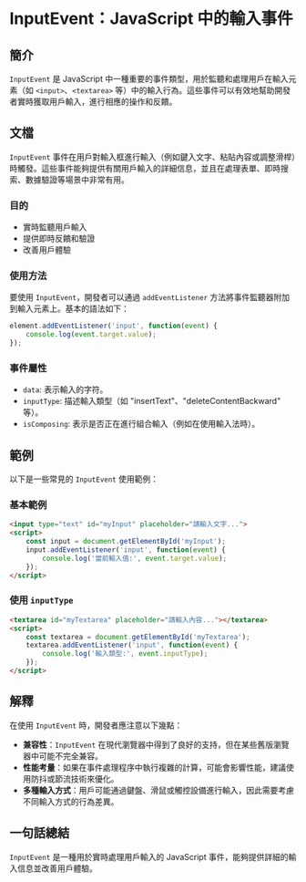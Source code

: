 <!--
Meta Description: # InputEvent：JavaScript 中的輸入事件 ## 簡介 `InputEvent` 是 JavaScript 中一種重要的事件類型，用於監聽和處理用戶在輸入元素（如 `<input>`、`<textarea>` 等）中的輸入行為。這些事件可以有效地幫助開發者實時獲取用戶輸入，進行相應...
Meta Keywords: inputevent, input, event, textarea, javascript
-->

# InputEvent：JavaScript 中的輸入事件

## 簡介
`InputEvent` 是 JavaScript 中一種重要的事件類型，用於監聽和處理用戶在輸入元素（如 `<input>`、`<textarea>` 等）中的輸入行為。這些事件可以有效地幫助開發者實時獲取用戶輸入，進行相應的操作和反饋。

## 文檔
`InputEvent` 事件在用戶對輸入框進行輸入（例如鍵入文字、粘貼內容或調整滑桿）時觸發。這些事件能夠提供有關用戶輸入的詳細信息，並且在處理表單、即時搜索、數據驗證等場景中非常有用。

### 目的
- 實時監聽用戶輸入
- 提供即時反饋和驗證
- 改善用戶體驗

### 使用方法
要使用 `InputEvent`，開發者可以通過 `addEventListener` 方法將事件監聽器附加到輸入元素上。基本的語法如下：

```javascript
element.addEventListener('input', function(event) {
    console.log(event.target.value);
});
```

### 事件屬性
- `data`: 表示輸入的字符。
- `inputType`: 描述輸入類型（如 "insertText"、"deleteContentBackward" 等）。
- `isComposing`: 表示是否正在進行組合輸入（例如在使用輸入法時）。

## 範例
以下是一些常見的 `InputEvent` 使用範例：

### 基本範例
```html
<input type="text" id="myInput" placeholder="請輸入文字...">
<script>
    const input = document.getElementById('myInput');
    input.addEventListener('input', function(event) {
        console.log('當前輸入值:', event.target.value);
    });
</script>
```

### 使用 `inputType`
```html
<textarea id="myTextarea" placeholder="請輸入內容..."></textarea>
<script>
    const textarea = document.getElementById('myTextarea');
    textarea.addEventListener('input', function(event) {
        console.log('輸入類型:', event.inputType);
    });
</script>
```

## 解釋
在使用 `InputEvent` 時，開發者應注意以下幾點：

- **兼容性**：`InputEvent` 在現代瀏覽器中得到了良好的支持，但在某些舊版瀏覽器中可能不完全兼容。
- **性能考量**：如果在事件處理程序中執行複雜的計算，可能會影響性能，建議使用防抖或節流技術來優化。
- **多種輸入方式**：用戶可能通過鍵盤、滑鼠或觸控設備進行輸入，因此需要考慮不同輸入方式的行為差異。

## 一句話總結
`InputEvent` 是一種用於實時處理用戶輸入的 JavaScript 事件，能夠提供詳細的輸入信息並改善用戶體驗。